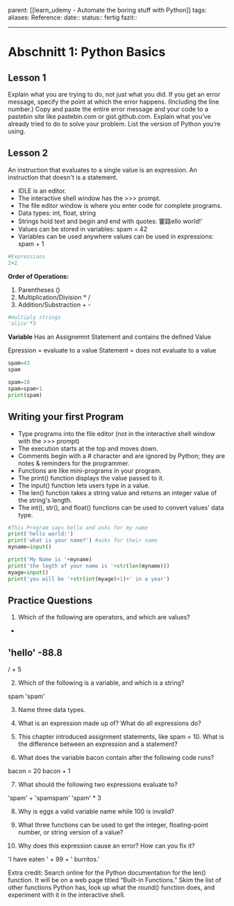 parent: [[learn_udemy - Automate the boring stuff with Python]]
tags:
aliases: 
Reference:
date:: 
status:: fertig
fazit:: 

---

# Abschnitt 1: Python Basics

## Lesson 1
Explain what you are trying to do, not just what you did.
If you get an error message, specify the point at which the error happens. (Including the line number.)
Copy and paste the entire error message and your code to a pastebin site like pastebin.com or gist.github.com.
Explain what you’ve already tried to do to solve your problem.
List the version of Python you’re using.

## Lesson 2
An instruction that evaluates to a single value is an expression. An instruction that doesn't is a statement.
- IDLE is an editor.
- The interactive shell window has the >>> prompt.
- The file editor window is where you enter code for complete programs.
- Data types: int, float, string
- Strings hold text and begin and end with quotes: 窶路ello world!'
- Values can be stored in variables: spam = 42
- Variables can be used anywhere values can be used in expressions: spam + 1


```python
#Expressions
2+2
```

**Order of Operations:**
1. Parentheses ()
2. Multiplication/Division * /
3. Addition/Substraction + -


```python
#multiply strings
'alice'*3
```

**Variable**
Has an Assignemnt Statement and contains the defined Value

Epression = evaluate to a value
Statement = does not evaluate to a value


```python
spam=43
spam
```


```python
spam=10
spam=spam+1
print(spam)
```

## Writing your first Program
- Type programs into the file editor (not in the interactive shell window with the >>> prompt)
- The execution starts at the top and moves down.
- Comments begin with a # character and are ignored by Python; they are notes & reminders for the programmer.
- Functions are like mini-programs in your program.
- The print() function displays the value passed to it.
- The input() function lets users type in a value.
- The len() function takes a string value and returns an integer value of the string's length.
- The int(), str(), and float() functions can be used to convert values' data type.


```python
#This Program says hello and asks for my name
print('hello world:')
print('what is your name?') #asks for their name
myname=input()

print('My Name is '+myname)
print('the legth of your name is '+str(len(myname)))
myage=input()
print('you will be '+str(int(myage)+1)+' in a year')
```

## Practice Questions
1. Which of the following are operators, and which are values?

*
'hello'
-88.8
-
/
+
5

2. Which of the following is a variable, and which is a string?

spam
'spam'

3. Name three data types.

4. What is an expression made up of? What do all expressions do?

5. This chapter introduced assignment statements, like spam = 10. What is the difference between an expression and a statement?

6. What does the variable bacon contain after the following code runs?

bacon = 20
bacon + 1

7. What should the following two expressions evaluate to?

'spam' + 'spamspam'
'spam' * 3

8. Why is eggs a valid variable name while 100 is invalid?

9. What three functions can be used to get the integer, floating-point number, or string version of a value?

10. Why does this expression cause an error? How can you fix it?

'I have eaten ' + 99 + ' burritos.'

Extra credit: Search online for the Python documentation for the len() function. It will be on a web page titled “Built-in Functions.” Skim the list of other functions Python has, look up what the round() function does, and experiment with it in the interactive shell.